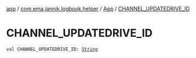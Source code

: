 [app](../../index.md) / [com.ema.jannik.logbook.helper](../index.md) / [App](index.md) / [CHANNEL_UPDATEDRIVE_ID](./-c-h-a-n-n-e-l_-u-p-d-a-t-e-d-r-i-v-e_-i-d.md)

# CHANNEL_UPDATEDRIVE_ID

`val CHANNEL_UPDATEDRIVE_ID: `[`String`](https://kotlinlang.org/api/latest/jvm/stdlib/kotlin/-string/index.html)